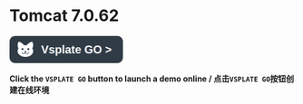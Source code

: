 # Tomcat 7.0.62

<a href="https://www.vsplate.com/?docker-compose=https://github.com/vsplate/dcenvs/tomcat/7.0.62"><img alt="VSPLATE GO" src="https://raw.githubusercontent.com/vsplate/images/master/vsgo_btn.png" width="200px"></a>

**Click the `VSPLATE GO` button to launch a demo online / 点击`VSPLATE GO`按钮创建在线环境**